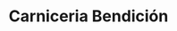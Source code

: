---
title: "Carniceria Bendición"
url: /zona-19-ciudad-de-guatemala/carniceria-bendicion/
shop: Metzgerei
---